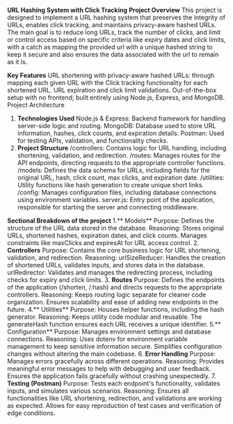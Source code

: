 **URL Hashing System with Click Tracking**
**Project Overview**
This project is designed to implement a URL hashing system that preserves the integrity of URLs, enables click tracking, and maintains privacy-aware hashed URLs. The main goal is to reduce long URLs, track the number of clicks, and limit or control access based on specific criteria like expiry dates and click limits, with a catch as mapping the provided url with a unique hashed string to keep it secure and also ensures the data associated with the url to remain as it is.

**Key Features**
URL shortening with privacy-aware hashed URLs: through mapping each given URL with the 
Click tracking functionality for each shortened URL.
URL expiration and click limit validations.
Out-of-the-box setup with no frontend; built entirely using Node.js, Express, and MongoDB.
Project Architecture
1. **Technologies Used**
Node.js & Express: Backend framework for handling server-side logic and routing.
MongoDB: Database used to store URL information, hashes, click counts, and expiration details.
Postman: Used for testing APIs, validation, and functionality checks.
2. **Project Structure**
/controllers: Contains logic for URL handling, including shortening, validation, and redirection.
/routes: Manages routes for the API endpoints, directing requests to the appropriate controller functions.
/models: Defines the data schema for URLs, including fields for the original URL, hash, click count, max clicks, and expiration date.
/utilities: Utility functions like hash generation to create unique short links.
/config: Manages configuration files, including database connections using environment variables.
server.js: Entry point of the application, responsible for starting the server and connecting middleware.

**Sectional Breakdown of the project**
1.** Models**
Purpose: Defines the structure of the URL data stored in the database.
Reasoning: Stores original URLs, shortened hashes, expiration dates, and click counts.
Manages constraints like maxClicks and expiresAt for URL access control.
2. **Controllers**
Purpose: Contains the core business logic for URL shortening, validation, and redirection.
Reasoning: urlSizeReducer: Handles the creation of shortened URLs, validates inputs, and stores data in the database.
urlRedirector: Validates and manages the redirecting process, including checks for expiry and click limits.
3. **Routes**
Purpose: Defines the endpoints of the application (/shorten, /:hash) and directs requests to the appropriate controllers.
Reasoning: Keeps routing logic separate for cleaner code organization.
Ensures scalability and ease of adding new endpoints in the future.
4.** Utilities**
Purpose: Houses helper functions, including the hash generator.
Reasoning: Keeps utility code modular and reusable.
The generateHash function ensures each URL receives a unique identifier.
5.** Configuration**
Purpose: Manages environment settings and database connections.
Reasoning: Uses dotenv for environment variable management to keep sensitive information secure.
Simplifies configuration changes without altering the main codebase.
6. **Error Handling**
Purpose: Manages errors gracefully across different operations.
Reasoning: Provides meaningful error messages to help with debugging and user feedback.
Ensures the application fails gracefully without crashing unexpectedly.
7. **Testing (Postman)**
Purpose: Tests each endpoint's functionality, validates inputs, and simulates various scenarios.
Reasoning: Ensures all functionalities like URL shortening, redirection, and validations are working as expected.
Allows for easy reproduction of test cases and verification of edge conditions.
